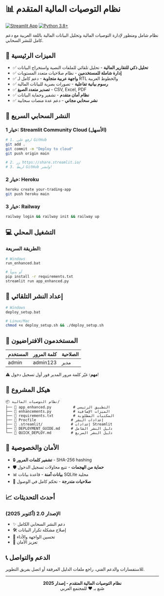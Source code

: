 # 📊 نظام التوصيات المالية المتقدم

[![Streamlit App](https://static.streamlit.io/badges/streamlit_badge_black_white.svg)](https://share.streamlit.io/)
[![Python 3.8+](https://img.shields.io/badge/python-3.8+-blue.svg)](https://www.python.org/downloads/)

نظام شامل ومتطور لإدارة التوصيات المالية وتحليل البيانات المالية باللغة العربية مع دعم كامل للنشر السحابي.

## 🌟 الميزات الرئيسية

- ✅ **تحليل ذكي للتقارير المالية** - تحليل تلقائي للملفات النصية واستخراج البيانات
- ✅ **إدارة شاملة للمستخدمين** - نظام صلاحيات متعدد المستويات  
- ✅ **واجهة عربية متجاوبة** - دعم كامل لـ RTL والخطوط العربية
- ✅ **رسوم بيانية تفاعلية** - تصورات بصرية للبيانات المالية
- ✅ **تصدير متعدد الصيغ** - CSV, Excel, PDF
- ✅ **نظام أمان متقدم** - تشفير وحماية البيانات
- ✅ **نشر سحابي مجاني** - دعم عدة منصات سحابية

## 🚀 النشر السحابي السريع

### خيار 1: Streamlit Community Cloud (الأسهل)
```bash
# 1. ارفع على GitHub
git add .
git commit -m "Deploy to cloud"
git push origin main

# 2. زر https://share.streamlit.io/
# 3. اربط GitHub وانشر!
```

### خيار 2: Heroku
```bash
heroku create your-trading-app
git push heroku main
```

### خيار 3: Railway
```bash
railway login && railway init && railway up
```

## 💻 التشغيل المحلي

### الطريقة السريعة:
```bash
# Windows
run_enhanced.bat

# أو يدوياً
pip install -r requirements.txt
streamlit run app_enhanced.py
```

## 🔧 إعداد النشر التلقائي

```bash
# Windows
deploy_setup.bat

# Linux/Mac  
chmod +x deploy_setup.sh && ./deploy_setup.sh
```

## 👥 المستخدمون الافتراضيون

| المستخدم | كلمة المرور | الصلاحية |
|-----------|-------------|----------|
| admin     | admin123    | مدير     |

⚠️ **مهم:** غيّر كلمة مرور المدير فور أول تسجيل دخول!

## 📁 هيكل المشروع

```
📦 نظام التوصيات المالية/
├── 📄 app_enhanced.py          # التطبيق الرئيسي
├── 📄 enhancements.py          # الميزات الإضافية  
├── 📄 requirements.txt         # المكتبات المطلوبة
├── 📄 Procfile                # إعدادات النشر
├── 📁 .streamlit/             # إعدادات Streamlit
├── 📄 DEPLOYMENT_GUIDE.md     # دليل النشر الشامل
└── 📄 QUICK_DEPLOY.md         # دليل النشر السريع
```

## 🔐 الأمان والخصوصية

- 🔒 **تشفير كلمات المرور** - SHA-256 hashing
- 🛡️ **حماية من الهجمات** - تتبع محاولات تسجيل الدخول  
- 📊 **بيانات آمنة** - قاعدة بيانات SQLite محلية
- 🔑 **صلاحيات متدرجة** - تحكم كامل في الوصول

## 📈 أحدث التحديثات

### الإصدار 2.0 (أكتوبر 2025)
- ✨ دعم النشر السحابي الكامل
- 🛠️ إصلاح مشكلة تكرار البيانات
- 🎨 تحسين الواجهة والأداء
- 🔐 تعزيز الأمان

## 📞 الدعم والتواصل

للاستفسارات والدعم الفني، راجع ملفات الدليل المرفقة أو اتصل بفريق التطوير.

---

<p align="center">
  <strong>نظام التوصيات المالية المتقدم - إصدار 2025</strong><br>
  صُنع بـ ❤️ للمجتمع العربي
</p>